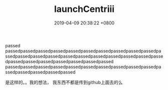 ﻿---
layout: post
title:  "launchCentriii"
date:   2019-04-09 20:38:22 +0800
categories: Routine
---
passed
passedpassedpassedpassedpassedpassedpassedpassedpassedpassedpassedpassedpassedpassedpassedpassedpassedpassedpassedpassedpassedpassedpassedpassedpassedpassedpassedpassed
passedpassedpassedpassedpassedpassedpassedpassedpassedpassedpassedpassedpassedpassedpassed

是这样的。。我的想法， 我东西不都是传到github上面去的么


